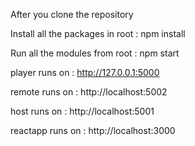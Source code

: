 After you clone the repository


Install all the packages in root :  npm install 

Run all the modules from root : npm start

player runs on  :  http://127.0.0.1:5000

remote runs on  :  http://localhost:5002

host runs on    :  http://localhost:5001

reactapp runs on    :  http://localhost:3000

